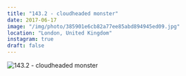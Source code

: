 ```yaml
---
title: "143.2 - cloudheaded monster"
date: 2017-06-17
image: "/img/photo/385901e6cb82a77ee85abd894945ed09.jpg"
location: "London, United Kingdom"
instagram: true
draft: false
---
```


![143.2 - cloudheaded monster](/img/photo/385901e6cb82a77ee85abd894945ed09.jpg)
